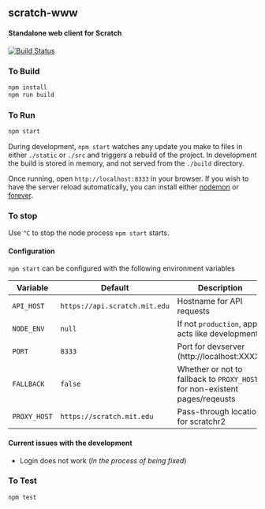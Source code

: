 ## scratch-www
#### Standalone web client for Scratch

[![Build Status](https://magnum.travis-ci.com/LLK/scratch-www.svg?token=xzzHj4ct3SyBTpeqxnx1)](https://magnum.travis-ci.com/LLK/scratch-www)

### To Build
```bash
npm install
npm run build
```

### To Run
```bash
npm start
```

During development, `npm start` watches any update you make to files in either `./static` or `./src` and triggers a rebuild of the project.  In development the build is stored in memory, and not served from the `./build` directory.

Once running, open `http://localhost:8333` in your browser. If you wish to have the server reload automatically, you can install either [nodemon](https://github.com/remy/nodemon) or [forever](https://github.com/foreverjs/forever).

### To stop
Use `^C` to stop the node process `npm start` starts. 

#### Configuration

`npm start` can be configured with the following environment variables

| Variable      | Default                               | Description                                    |
| ------------- | ------------------------------------- | ---------------------------------------------- |
| `API_HOST`    | `https://api.scratch.mit.edu`         | Hostname for API requests                      |
| `NODE_ENV`    | `null`                                | If not `production`, app acts like development |
| `PORT`        | `8333`                                | Port for devserver (http://localhost:XXXX)     |
| `FALLBACK`    | `false`                               | Whether or not to fallback to `PROXY_HOST` for non-existent pages/reqeusts |
| `PROXY_HOST`  | `https://scratch.mit.edu`             | Pass-through location for scratchr2            |

#### Current issues with the development
* Login does not work (*In the process of being fixed*)

### To Test
```bash
npm test
```
